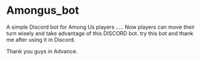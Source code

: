 ﻿# Amongus_bot

A simple Discord bot for Among Us players .....
Now players can move their turn wisely and take advantage of this DISCORD bot. 
try this bot and thank me after using it in Discord.


Thank you guys in Advance.
